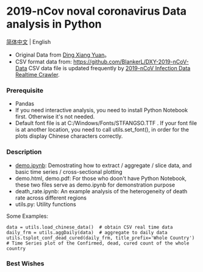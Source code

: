 # 2019-nCov noval coronavirus Data analysis in Python
[简体中文](README.md) | English

* Original Data from [Ding Xiang Yuan](https://3g.dxy.cn/newh5/view/pneumonia)。 
* CSV format data from: https://github.com/BlankerL/DXY-2019-nCoV-Data CSV data file is updated frequently by [2019-nCoV Infection Data Realtime Crawler](https://github.com/BlankerL/DXY-2019-nCoV-Crawler).

### Prerequisite

* Pandas
* If you need interactive analysis, you need to install Python Notebook first.  Otherwise it's not needed.
* Default font file is at C:/Windows/Fonts/STFANGSO.TTF .  If your font file is at another location, you need to call utils.set_font(<font file>), in order for the plots display Chinese characters correctly.


### Description
* [demo.ipynb](./src/demo.ipynb): Demostrating how to extract / aggregate / slice data, and basic time series / cross-sectional plotting 
* demo.html, demo.pdf: For those who doon't have Python Notebook, these two files serve as demo.ipynb for demonstration purpose
* death_rate.ipynb: An example analysis of the heterogeneity of death rate across different regions
* utils.py: Utility functions

Some Examples:

```
data = utils.load_chinese_data()  # obtain CSV real time data
daily_frm = utils.aggDaily(data)  # aggregate to daily data
utils.tsplot_conf_dead_cured(daily_frm, title_prefix='Whole Country')  # Time Series plot of the Confirmed, dead, cured count of the whole country
```

### Best Wishes 
